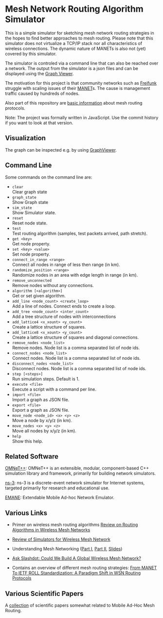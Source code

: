 # Mesh Network Routing Algorithm Simulator

This is a simple simulator for sketching mesh network routing strategies in the hopes to find better approaches to mesh routing. Please note that this simulator does not virtualize a TCP/IP stack nor all characteristics of wireless connections. The dynamic nature of MANETs is also not (yet) covered by this simulator.

The simulator is controled via a command line that can also be reached over a network. The output from the simulator is a json files and can be displayed using the [Graph Viewer](https://github.com/mwarning/GraphViewer/).

The motivation for this project is that community networks such as [Freifunk](https://freifunk.net) struggle with scaling issues of their [MANET](https://en.wikipedia.org/wiki/Mobile_ad_hoc_network)s. The cause is management traffic caused by hundreds of nodes.

Also part of this repository are [basic information](docs/about_mesh_networking.md) about mesh routing protocols.

Note: The project was formally written in JavaScript. Use the commit history if you want to look at that version.

## Visualization

The graph can be inspected e.g. by using [GraphViewer](https://github.com/mwarning/GraphViewer).

## Command Line

Some commands on the command line are:


- `clear`  
  Clear graph state
- `graph_state`  
  Show Graph state
- `sim_state`  
  Show Simulator state.
- `reset`  
  Reset node state.
- `test`  
  Test routing algorithm (samples, test packets arrived, path stretch).
- `get <key>`  
  Get node property.
- `set <key> <value>`  
  Set node property.
- `connect_in_range <range>`  
  Connect all nodes in range of less then range (in km).
- `randomize_position <range>`  
  Randomize nodes in an area with edge length in range (in km).
- `remove_unconnected`  
  Remove nodes without any connections.
- `algorithm [<algorithm>]`  
  Get or set given algorithm.
- `add_line <node_count> <create_loop>`  
  Add a line of nodes. Connect ends to create a loop.
- `add_tree <node_count> <inter_count>`  
  Add a tree structure of nodes with interconnections
- `add_lattice4 <x_xount> <y_count>`  
  Create a lattice structure of squares.
- `add_lattice8 <x_xount> <y_count>`  
  Create a lattice structure of squares and diagonal connections.
- `remove_nodes <node_list>`  
  Remove nodes. Node list is a comma separated list of node ids.
- `connect_nodes <node_list>`  
  Connect nodes. Node list is a comma separated list of node ids.
- `disconnect_nodes <node_list>`  
  Disconnect nodes. Node list is a comma separated list of node ids.
- `step [<steps>]`  
  Run simulation steps. Default is 1.
- `execute <file>`  
  Execute a script with a command per line.
- `import <file>`  
  Import a graph as JSON file.
- `export <file>`  
  Export a graph as JSON file.
- `move_node <node_id> <x> <y> <z>`  
  Move a node by x/y/z (in km).
- `move_nodes <x> <y> <z>`  
  Move all nodes by x/y/z (in km).
- `help`  
  Show this help.

## Related Software

[OMNeT++](https://www.omnetpp.org/): OMNeT++ is an extensible, modular, component-based C++ simulation library and framework, primarily for building network simulators.

[ns-3](https://www.nsnam.org/): ns-3 is a discrete-event network simulator for Internet systems, targeted primarily for research and educational use. 

[EMANE](https://github.com/adjacentlink/emane): Extendable Mobile Ad-hoc Network Emulator.

## Various Links

- Primer on wireless mesh routing algorithms [Review on Routing Algorithms in Wireless Mesh Networks](http://www.ijcst.org/Volume3/Issue5/p15_3_5.pdf)

- [Review of Simulators for Wireless Mesh Network](http://dlibra.itl.waw.pl/dlibra-webapp/Content/1800/ISSN_1509-4553_3_2014_82.pdf)

- Understanding Mesh Networking ([Part I](https://inthemesh.com/archive/understanding-mesh-networking-part-i/), [Part II](https://inthemesh.com/archive/understanding-mesh-networking-part-ii/), [Slides](https://www.dropbox.com/s/wqksd8dmykev8x7/))

- [Ask Slashdot: Could We Build A Global Wireless Mesh Network?](https://ask.slashdot.org/story/17/04/29/2134234/ask-slashdot-could-we-build-a-global-wireless-mesh-network)

- Contains an overview of different mesh routing strategies: [From MANET To IETF ROLL Standardization: A Paradigm Shift in WSN Routing Protocols](http://www.cttc.es/publication/from-manet-to-ietf-roll-standardization-a-paradigm-shift-in-wsn-routing-protocols/)

## Various Scientific Papers

A [collection](docs/papers.md) of scientific papers somewhat related to Mobile Ad-Hoc Mesh Routing.
